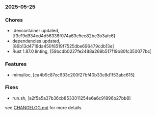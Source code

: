 ### 2025-05-25

### Chores
+ .devcontainer updated, [f3e19d934ed4d56338f074a63e5ec82be3b3afc6]
+ dependencies updated, [89b13d4718da450f8519f7525dbe696479cdb13e]
+ Rust 1.87.0 linting, [59bcdb0227fe2488a269b517f19b80fc350077bc]

### Features
+ mimalloc, [ca4b9c87ec633c200f27bf40b33e8d1f53abc615]

### Fixes
+ run.sh, [a2f5a5a37b36cb8533011254e6a6c91896b27bb8]

see <a href='https://github.com/mrjackwills/push_alarm_backend/blob/main/CHANGELOG.md'>CHANGELOG.md</a> for more details
